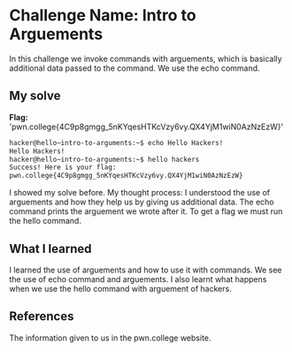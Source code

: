 # Challenge Name: Intro to Arguements 
In this challenge we invoke commands with arguements, which is basically additional data passed to the command. We use the echo command.

## My solve
**Flag:** 'pwn.college{4C9p8gmgg_5nKYqesHTKcVzy6vy.QX4YjM1wiN0AzNzEzW}'
```bash
hacker@hello~intro-to-arguments:~$ echo Hello Hackers!
Hello Hackers!
hacker@hello~intro-to-arguments:~$ hello hackers
Success! Here is your flag:
pwn.college{4C9p8gmgg_5nKYqesHTKcVzy6vy.QX4YjM1wiN0AzNzEzW}
```

I showed my solve before.
My thought process: I understood the use of arguements and how they help us by giving us additional data. The echo command prints the arguement we wrote after it. To get a flag we must run the hello command.
## What I learned
I learned the use of arguements and how to use it with commands. We see the use of echo command and arguements. I also learnt what happens when we use the hello command with arguement of hackers.

## References
The information given to us in the pwn.college website.
